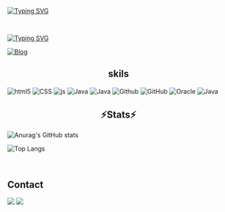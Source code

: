 [![Typing SVG](https://readme-typing-svg.demolab.com?font=Grape+Nuts&size=28&duration=3500&pause=994&center=true&vCenter=true&random=true&width=435&lines=Ol%C3%A1%F0%9F%91%8B+%2C+sou+o+Marcos)](https://git.io/typing-svg)

<br>

[![Typing SVG](https://readme-typing-svg.demolab.com?font=Grape+Nuts&pause=1000&repeat=false&random=false&width=435&lines=-+%F0%9F%91%A8%F0%9F%8F%BB%E2%80%8D%F0%9F%92%BB+Developer%2FSoftware+Engineer)](https://git.io/typing-svg)
<br>


[![Blog](https://img.shields.io/website?label=MASS&style=for-the-badge&url=https://m4ss.netlify.app/)](https://m4ss.netlify.app/)



 <h2 align="center" >skils</h2>
 <div>
<img align="center" alt="html5" src="https://img.shields.io/badge/HTML5-black?style=for-the-badge&logo=html5&logoColor=white" />
<img align="center" alt="CSS" src="https://img.shields.io/badge/Css3-black?style=for-the-badge&logo=css3&logoColor=white" /> 
<img align="center" alt="js" src="https://img.shields.io/badge/JavaScript-black?style=for-the-badge&logo=javascript&logoColor=white" />
<img align="center" alt="Java" src="https://img.shields.io/badge/Java-black?style=for-the-badge&logo=openjdk&logoColor=white" />
<img align="center" alt="Java" src="https://img.shields.io/badge/python-black?style=for-the-badge&logo=python&logoColor=white" />
<img align="center" alt="Github" src="https://img.shields.io/badge/git-black?style=for-the-badge&logo=git&logoColor=white" />
<img align="center" alt="GitHub" src="https://img.shields.io/badge/github-black?style=for-the-badge&logo=github&logoColor=white" />
<img align="center" alt="Oracle" src="https://img.shields.io/badge/ORACLE-black?style=for-the-badge&logo=oracle&logoColor=white" />
<img align="center" alt="Java" src="https://img.shields.io/badge/mysql-black?style=for-the-badge&logo=mysql&logoColor=white" />
  </div>




 <h2 align="center" >⚡Stats⚡</h2>

</div> 

![Anurag's GitHub stats](https://github-readme-stats.vercel.app/api?username=MarcosAredes&show_icons=true&theme=radical)


![Top Langs](https://github-readme-stats.vercel.app/api/top-langs/?username=MarcosAredes&size_weight=0.5&count_weight=0.5)



<br>


## Contact

<a href = "mailto:marcosaredessantos@gmail.com"><img src="https://img.shields.io/badge/-Gmail-%23333?style=for-the-badge&logo=gmail&logoColor=white" target="_blank"></a>
<a href="https://www.linkedin.com/in/marcos-aredes/" target="_blank"><img src="https://img.shields.io/badge/-LinkedIn-%230077B5?style=for-the-badge&logo=linkedin&logoColor=white" target="_blank"></a> 
